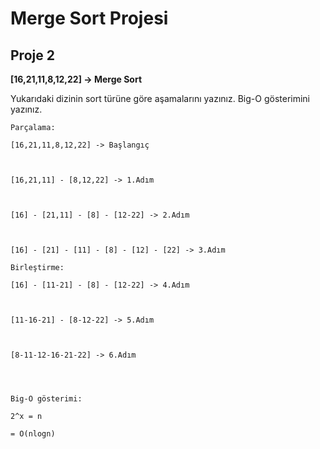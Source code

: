 # Merge Sort Projesi
## Proje 2
**[16,21,11,8,12,22] -> Merge Sort**

Yukarıdaki dizinin sort türüne göre aşamalarını yazınız.
Big-O gösterimini yazınız.
```
Parçalama:

[16,21,11,8,12,22] -> Başlangıç



[16,21,11] - [8,12,22] -> 1.Adım



[16] - [21,11] - [8] - [12-22] -> 2.Adım



[16] - [21] - [11] - [8] - [12] - [22] -> 3.Adım

```
```
Birleştirme: 

[16] - [11-21] - [8] - [12-22] -> 4.Adım



[11-16-21] - [8-12-22] -> 5.Adım



[8-11-12-16-21-22] -> 6.Adım




```


```
Big-O gösterimi:

2^x = n

= O(nlogn)
```

